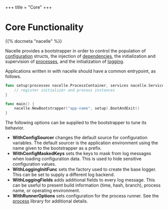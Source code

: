 +++
title = "Core"
+++

# Core Functionality

{{% docmeta "nacelle" %}}

<!-- Fold -->

Nacelle provides a bootstrapper in order to control the population of [configuration](https://nacelle.dev/docs/core/config) structs, the injection of [dependencies](https://nacelle.dev/docs/core/service), the initialization and supervision of [processes](https://nacelle.dev/docs/core/process), and the initialization of [logging](https://nacelle.dev/docs/core/log).

Applications written in with nacelle should have a common entrypoint, as follows.

```go
func setup(processes nacelle.ProcessContainer, services nacelle.ServiceContainer) error {
    // register initializer and process instances
}

func main() {
    nacelle.NewBootstrapper("app-name", setup).BootAndExit()
}
```

The following options can be supplied to the bootstrapper to tune its behavior.

- **WithConfigSourcer** changes the default source for configuration variables. The default sourcer is the application environment using the name given to the bootstrapper as a prefix.
- **WithConfigMaskedKeys** sets the keys to mask from log messages when loading configuration data. This is used to hide sensitive configuration values.
- **WithLoggingInitFunc** sets the factory used to create the base logger. This can be set to supply a different log backend.
- **WithLoggingFields** adds additional fields to every log message. This can be useful to present build information (time, hash, branch), process name, or operating environment.
- **WithRunnerOptions** sets configuration for the process runner. See the [process](https://nacelle.dev/docs/core/process) library for additional details.
